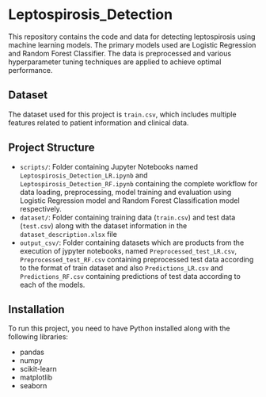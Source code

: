 # Leptospirosis_Detection

This repository contains the code and data for detecting leptospirosis using machine learning models. The primary models used are Logistic Regression and Random Forest Classifier. The data is preprocessed and various hyperparameter tuning techniques are applied to achieve optimal performance.

## Dataset

The dataset used for this project is `train.csv`, which includes multiple features related to patient information and clinical data.

## Project Structure

- `scripts/`: Folder containing Jupyter Notebooks named `Leptospirosis_Detection_LR.ipynb` and `Leptospirosis_Detection_RF.ipynb` containing the complete workflow for data loading, preprocessing, model training and evaluation using Logistic Regression model and Random Forest Classification model respectively.
- `dataset/`: Folder containing training data (`train.csv`) and test data (`test.csv`) along with the dataset information in the `dataset_description.xlsx` file
- `output_csv/`: Folder containing datasets which are products from the execution of jypyter notebooks, named `Preprocessed_test_LR.csv`, `Preprocessed_test_RF.csv` containing preprocessed test data according to the format of train dataset and also `Predictions_LR.csv` and `Predictions_RF.csv` containing predictions of test data according to each of the models.

## Installation

To run this project, you need to have Python installed along with the following libraries:

- pandas
- numpy
- scikit-learn
- matplotlib
- seaborn
